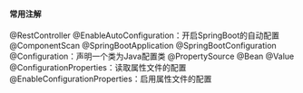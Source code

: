 #### 常用注解
@RestController
@EnableAutoConfiguration：开启SpringBoot的自动配置
@ComponentScan
@SpringBootApplication
@SpringBootConfiguration
@Configuration：声明一个类为Java配置类 
@PropertySource
@Bean
@Value
@ConfigurationProperties：读取属性文件的配置
@EnableConfigurationProperties：启用属性文件的配置
